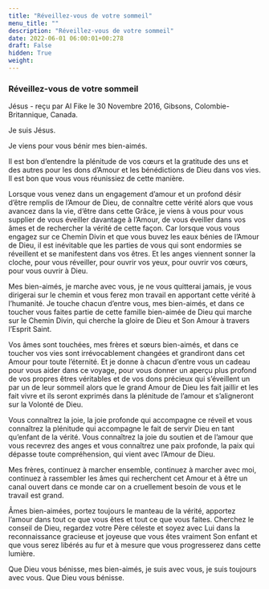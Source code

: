 ```yaml
---
title: "Réveillez-vous de votre sommeil"
menu_title: ""
description: "Réveillez-vous de votre sommeil"
date: 2022-06-01 06:00:01+00:278
draft: False
hidden: True
weight:
---
```

### Réveillez-vous de votre sommeil

Jésus - reçu par Al Fike le 30 Novembre 2016, Gibsons, Colombie-Britannique, Canada.

Je suis Jésus.

Je viens pour vous bénir mes bien-aimés.

Il est bon d’entendre la plénitude de vos cœurs et la gratitude des uns et des autres pour les dons d’Amour et les bénédictions de Dieu dans vos vies. Il est bon que vous vous réunissiez de cette manière.

Lorsque vous venez dans un engagement d’amour et un profond désir d’être remplis de l’Amour de Dieu, de connaître cette vérité alors que vous avancez dans la vie, d’être dans cette Grâce, je viens à vous pour vous supplier de vous éveiller davantage à l’Amour, de vous éveiller dans vos âmes et de rechercher la vérité de cette façon. Car lorsque vous vous engagez sur ce Chemin Divin et que vous buvez les eaux bénies de l’Amour de Dieu, il est inévitable que les parties de vous qui sont endormies se réveillent et se manifestent dans vos êtres. Et les anges viennent sonner la cloche, pour vous réveiller, pour ouvrir vos yeux, pour ouvrir vos cœurs, pour vous ouvrir à Dieu.

Mes bien-aimés, je marche avec vous, je ne vous quitterai jamais, je vous dirigerai sur le chemin et vous ferez mon travail en apportant cette vérité à l’humanité. Je touche chacun d’entre vous, mes bien-aimés, et dans ce toucher vous faites partie de cette famille bien-aimée de Dieu qui marche sur le Chemin Divin, qui cherche la gloire de Dieu et Son Amour à travers l’Esprit Saint.

Vos âmes sont touchées, mes frères et sœurs bien-aimés, et dans ce toucher vos vies sont irrévocablement changées et grandiront dans cet Amour pour toute l’éternité. Et je donne à chacun d’entre vous un cadeau pour vous aider dans ce voyage, pour vous donner un aperçu plus profond de vos propres êtres véritables et de vos dons précieux qui s’éveillent un par un de leur sommeil alors que le grand Amour de Dieu les fait jaillir et les fait vivre et ils seront exprimés dans la plénitude de l’amour et s’aligneront sur la Volonté de Dieu.

Vous connaîtrez la joie, la joie profonde qui accompagne ce réveil et vous connaîtrez la plénitude qui accompagne le fait de servir Dieu en tant qu’enfant de la vérité. Vous connaîtrez la joie du soutien et de l’amour que vous recevrez des anges et vous connaîtrez une paix profonde, la paix qui dépasse toute compréhension, qui vient avec l’Amour de Dieu.

Mes frères, continuez à marcher ensemble, continuez à marcher avec moi, continuez à rassembler les âmes qui recherchent cet Amour et à être un canal ouvert dans ce monde car on a cruellement besoin de vous et le travail est grand.

Âmes bien-aimées, portez toujours le manteau de la vérité, apportez l’amour dans tout ce que vous êtes et tout ce que vous faites. Cherchez le conseil de Dieu, regardez votre Père céleste et soyez avec Lui dans la reconnaissance gracieuse et joyeuse que vous êtes vraiment Son enfant et que vous serez libérés au fur et à mesure que vous progresserez dans cette lumière.

Que Dieu vous bénisse, mes bien-aimés, je suis avec vous, je suis toujours avec vous. Que Dieu vous bénisse.
